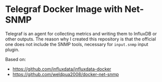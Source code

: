 # Telegraf Docker Image with Net-SNMP

Telegraf is an agent for collecting metrics and writing them to InfluxDB or other outputs. The reason why I created this repository is that the official one does not include the SNMP tools, necessary for `input.snmp` input plugin.

Based on:

* https://github.com/influxdata/influxdata-docker
* https://github.com/weldpua2008/docker-net-snmp

